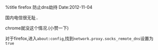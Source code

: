 %title firefox 防止dns劫持
Date:2012-11-04

国内电信很无耻..

chrome就没这个情况.(小赞一下)

对于firefox,进入`about:config`,找到`network.proxy.socks_remote_dns`设置为`true`
